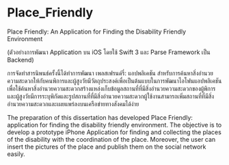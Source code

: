 # Place_Friendly
Place Friendly: An Application for Finding the Disability Friendly Environment 

(ตัวอย่างการพัฒนา Application บน iOS โดยใช้ Swift 3 และ Parse Framework เป็น Backend) 

  การจัดทำสารนิพนธ์ครั้งนี้ได้ทำการพัฒนา เพลสเฟรนด์รี่: แอปพลิเคชัน สำหรับการค้นหาสิ่งอำนวยความสะดวกให้กับคนพิการและผู้สูงวัยมีวัตถุประสงค์เพื่อเป็นต้นแบบในการพัฒนาไอโฟนแอปพลิเคชันเพื่อใช้ค้นหาสิ่งอำนวยความสะดวกสร้างแหล่งเก็บข้อมูลสถานที่ที่มีสิ่งอำนวยความสะดวกของผู้พิการและผู้สูงวัยมีการระบุพิกัดและรูปสถานที่ที่มีสิ่งอำนวยความสะดวกผู้ใช้งานสามารถเพิ่มสถานที่ที่มีสิ่งอำนวยความสะดวกและเผยแพร่ลงบนเครือข่ายทางสังคมได้ง่าย

  The preparation of this dissertation has developed Place Friendly: application for finding the disability friendly environment. The objective is to develop a prototype iPhone Application for finding and collecting  the places of the disability with the coordination of the place. Moreover,  the user can insert the pictures of the place and publish them on the social network easily.

